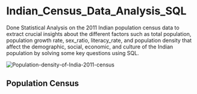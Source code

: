 # Indian_Census_Data_Analysis_SQL

Done Statistical Analysis on the 2011 Indian population census data to extract crucial insights about the different factors such as total population, population growth rate, sex_ratio, literacy_rate, and population density that affect the demographic, social, economic, and culture of the Indian population by solving some key questions using SQL. 

![Population-density-of-India-2011-census](https://github.com/CoderNitu/Indian_Census_Data_Analysis_SQL/assets/87817227/7c45e295-7cdc-4c82-b70b-64efb8d198ca)


## Population Census
